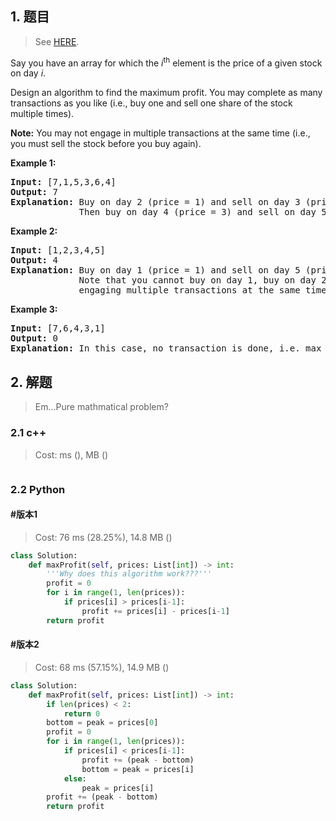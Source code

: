 ## 1. 题目

> See [HERE](https://leetcode.com/problems/best-time-to-buy-and-sell-stock-ii/).

<div><p>Say you have an array for which the <em>i</em><sup>th</sup> element is the price of a given stock on day <em>i</em>.</p>

<p>Design an algorithm to find the maximum profit. You may complete as many transactions as you like (i.e., buy one and sell one share of the stock multiple times).</p>

<p><strong>Note:</strong> You may not engage in multiple transactions at the same time (i.e., you must sell the stock before you buy again).</p>

<p><strong>Example 1:</strong></p>

<pre><strong>Input:</strong> [7,1,5,3,6,4]
<strong>Output:</strong> 7
<strong>Explanation:</strong> Buy on day 2 (price = 1) and sell on day 3 (price = 5), profit = 5-1 = 4.
&nbsp;            Then buy on day 4 (price = 3) and sell on day 5 (price = 6), profit = 6-3 = 3.
</pre>

<p><strong>Example 2:</strong></p>

<pre><strong>Input:</strong> [1,2,3,4,5]
<strong>Output:</strong> 4
<strong>Explanation:</strong> Buy on day 1 (price = 1) and sell on day 5 (price = 5), profit = 5-1 = 4.
&nbsp;            Note that you cannot buy on day 1, buy on day 2 and sell them later, as you are
&nbsp;            engaging multiple transactions at the same time. You must sell before buying again.
</pre>

<p><strong>Example 3:</strong></p>

<pre><strong>Input:</strong> [7,6,4,3,1]
<strong>Output:</strong> 0
<strong>Explanation:</strong> In this case, no transaction is done, i.e. max profit = 0.</pre>
</div>

## 2. 解题

> Em...Pure mathmatical problem?

### 2.1 c++

> Cost: ms (), MB ()

```cpp

```

### 2.2 Python

#### #版本1

> Cost: 76 ms (28.25%), 14.8 MB ()

```python
class Solution:
    def maxProfit(self, prices: List[int]) -> int:
        '''Why does this algorithm work???'''
        profit = 0
        for i in range(1, len(prices)):
            if prices[i] > prices[i-1]:
                profit += prices[i] - prices[i-1]
        return profit
```

#### #版本2

> Cost: 68 ms (57.15%), 14.9 MB ()

```python
class Solution:
    def maxProfit(self, prices: List[int]) -> int:
        if len(prices) < 2:
            return 0
        bottom = peak = prices[0]
        profit = 0
        for i in range(1, len(prices)):
            if prices[i] < prices[i-1]:
                profit += (peak - bottom)
                bottom = peak = prices[i]
            else:
                peak = prices[i]
        profit += (peak - bottom)
        return profit
```
